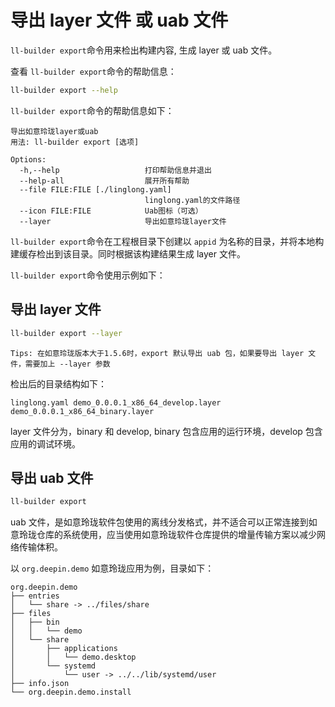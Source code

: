 <!--
SPDX-FileCopyrightText: 2023 UnionTech Software Technology Co., Ltd.

SPDX-License-Identifier: LGPL-3.0-or-later
-->

# 导出 layer 文件 或 uab 文件

`ll-builder export`命令用来检出构建内容, 生成 layer 或 uab 文件。

查看 `ll-builder export`命令的帮助信息：

```bash
ll-builder export --help
```

`ll-builder export`命令的帮助信息如下：

```text
导出如意玲珑layer或uab
用法: ll-builder export [选项]

Options:
  -h,--help                   打印帮助信息并退出
  --help-all                  展开所有帮助
  --file FILE:FILE [./linglong.yaml]
                              linglong.yaml的文件路径
  --icon FILE:FILE            Uab图标（可选）
  --layer                     导出如意玲珑layer文件
```

`ll-builder export`命令在工程根目录下创建以 `appid` 为名称的目录，并将本地构建缓存检出到该目录。同时根据该构建结果生成 layer 文件。

`ll-builder export`命令使用示例如下：

## 导出 layer 文件

```bash
ll-builder export --layer
```

`Tips: 在如意玲珑版本大于1.5.6时，export 默认导出 uab 包，如果要导出 layer 文件，需要加上 --layer 参数`

检出后的目录结构如下：

```text
linglong.yaml demo_0.0.0.1_x86_64_develop.layer demo_0.0.0.1_x86_64_binary.layer
```

layer 文件分为，binary 和 develop, binary 包含应用的运行环境，develop 包含应用的调试环境。

## 导出 uab 文件

```bash
ll-builder export
```

uab 文件，是如意玲珑软件包使用的离线分发格式，并不适合可以正常连接到如意玲珑仓库的系统使用，应当使用如意玲珑软件仓库提供的增量传输方案以减少网络传输体积。

以 `org.deepin.demo` 如意玲珑应用为例，目录如下：

```text
org.deepin.demo
├── entries
│   └── share -> ../files/share
├── files
│   ├── bin
│   │   └── demo
│   └── share
│       ├── applications
│       │   └── demo.desktop
│       └── systemd
│           └── user -> ../../lib/systemd/user
├── info.json
└── org.deepin.demo.install
```
